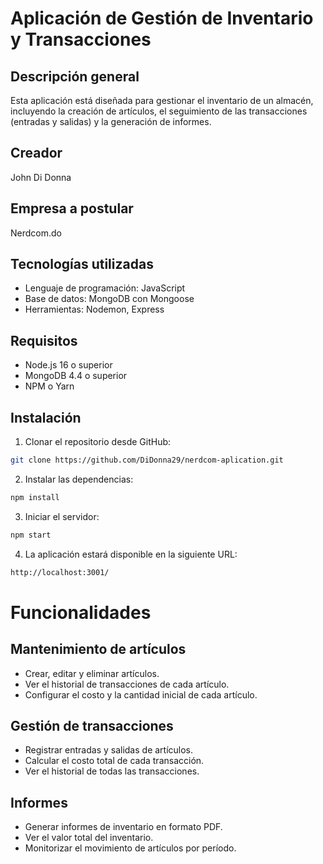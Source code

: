 # Aplicación de Gestión de Inventario y Transacciones

Descripción general
-------------------

Esta aplicación está diseñada para gestionar el inventario de un almacén, incluyendo la creación de artículos, el seguimiento de las transacciones (entradas y salidas) y la generación de informes.

Creador
-------

John Di Donna

Empresa a postular
------

Nerdcom.do

Tecnologías utilizadas
----------------------

* Lenguaje de programación: JavaScript
* Base de datos: MongoDB con Mongoose
* Herramientas: Nodemon, Express

Requisitos
----------

* Node.js 16 o superior
* MongoDB 4.4 o superior
* NPM o Yarn

Instalación
------------

1. Clonar el repositorio desde GitHub:

```bash
git clone https://github.com/DiDonna29/nerdcom-aplication.git
```


2. Instalar las dependencias:

```bash
npm install
```


3. Iniciar el servidor:

```bash
npm start
```

4. La aplicación estará disponible en la siguiente URL:

```bash
http://localhost:3001/
```

# Funcionalidades

## Mantenimiento de artículos
- Crear, editar y eliminar artículos.
- Ver el historial de transacciones de cada artículo.
- Configurar el costo y la cantidad inicial de cada artículo.

## Gestión de transacciones
- Registrar entradas y salidas de artículos.
- Calcular el costo total de cada transacción.
- Ver el historial de todas las transacciones.

## Informes
- Generar informes de inventario en formato PDF.
- Ver el valor total del inventario.
- Monitorizar el movimiento de artículos por período.


